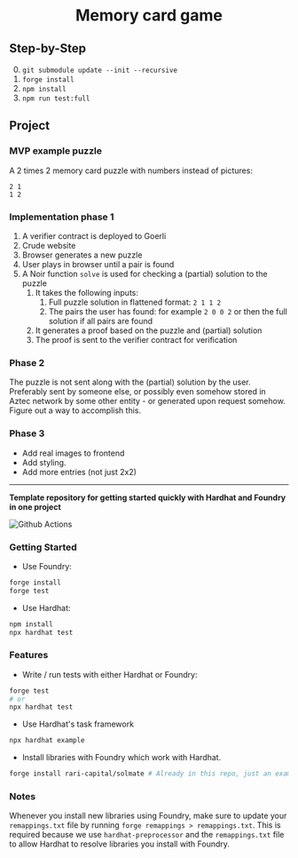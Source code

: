 # <h1 align="center"> Memory card game </h1>

## Step-by-Step

0. `git submodule update --init --recursive`
1. `forge install`
2. `npm install`
3. `npm run test:full`

## Project

### MVP example puzzle
A 2 times 2 memory card puzzle with numbers instead of pictures:
```
2 1
1 2
``` 

### Implementation phase 1
1. A verifier contract is deployed to Goerli
1. Crude website
1. Browser generates a new puzzle
1. User plays in browser until a pair is found
1. A Noir function `solve` is used for checking a (partial) solution to the puzzle
    1. It takes the following inputs:
        1. Full puzzle solution in flattened format: `2 1 1 2`
        1. The pairs the user has found: for example `2 0 0 2` or then the full solution if all pairs are found
    1. It generates a proof based on the puzzle and (partial) solution
    1. The proof is sent to the verifier contract for verification

### Phase 2
The puzzle is not sent along with the (partial) solution by the user. Preferably sent by someone else, or possibly even somehow stored in Aztec network by some other entity - or generated upon request somehow. Figure out a way to accomplish this.

### Phase 3
- Add real images to frontend
- Add styling.
- Add more entries (not just 2x2)

---

**Template repository for getting started quickly with Hardhat and Foundry in one project**

![Github Actions](https://github.com/devanonon/hardhat-foundry-template/workflows/test/badge.svg)

### Getting Started

 * Use Foundry: 
```bash
forge install
forge test
```

 * Use Hardhat:
```bash
npm install
npx hardhat test
```

### Features

 * Write / run tests with either Hardhat or Foundry:
```bash
forge test
# or
npx hardhat test
```

 * Use Hardhat's task framework
```bash
npx hardhat example
```

 * Install libraries with Foundry which work with Hardhat.
```bash
forge install rari-capital/solmate # Already in this repo, just an example
```

### Notes

Whenever you install new libraries using Foundry, make sure to update your `remappings.txt` file by running `forge remappings > remappings.txt`. This is required because we use `hardhat-preprocessor` and the `remappings.txt` file to allow Hardhat to resolve libraries you install with Foundry.
